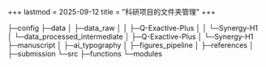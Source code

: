 +++
lastmod = 2025-09-12
title = "科研项目的文件夹管理"
+++



├─config
├─data
│  ├─data_raw
│  │  ├─Q-Exactive-Plus
│  │  └─Synergy-H1
│  └─data_processed_intermediate
│     ├─Q-Exactive-Plus
│     └─Synergy-H1
├─manuscript
│  ├─ai_typography
│  ├─figures_pipeline
│  ├─references
│  ├─submission
└─src
    ├─functions
    └─modules


